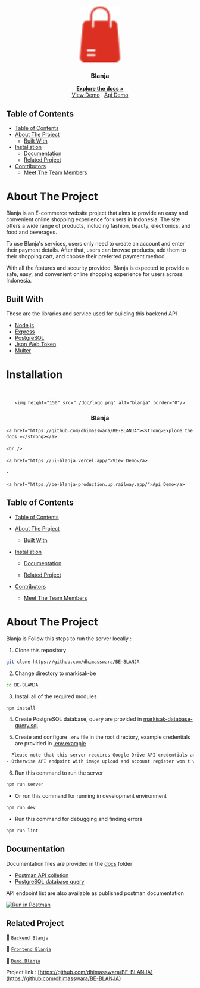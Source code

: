 <br />
<p align="center">
  <div align="center">
    <img height="150" src="./doc/logo.png" alt="blanja" border="0"/>
  </div>
  <h3 align="center">Blanja</h3>
  <p align="center">
    <a href="https://github.com/dhimasswara/BE-BLANJA"><strong>Explore the docs »</strong></a>
    <br />
    <a href="https://ui-blanja.vercel.app/">View Demo</a>
    ·
    <a href="https://be-blanja-production.up.railway.app/">Api Demo</a>
  </p>
</p>

## Table of Contents

- [Table of Contents](#table-of-contents)
- [About The Project](#about-the-project)
  - [Built With](#built-with)
- [Installation](#installation)
  - [Documentation](#documentation)
  - [Related Project](#related-project)
- [Contributors](#contributors)
  - [Meet The Team Members](#meet-the-team-members)

# About The Project

Blanja is an E-commerce website project that aims to provide an easy and convenient online shopping experience for users in Indonesia. The site offers a wide range of products, including fashion, beauty, electronics, and food and beverages.

To use Blanja's services, users only need to create an account and enter their payment details. After that, users can browse products, add them to their shopping cart, and choose their preferred payment method.

With all the features and security provided, Blanja is expected to provide a safe, easy, and convenient online shopping experience for users across Indonesia.

## Built With

These are the libraries and service used for building this backend API

- [Node.js](https://nodejs.org)
- [Express](https://expressjs.com)
- [PostgreSQL](https://www.postgresql.org)
- [Json Web Token](https://jwt.io)
- [Multer](https://github.com/expressjs/multer)

# Installation
 <br />

<p align="center">

  <div align="center">

    <img height="150" src="./doc/logo.png" alt="blanja" border="0"/>

  </div>

  <h3 align="center">Blanja</h3>

  <p align="center">

    <a href="https://github.com/dhimasswara/BE-BLANJA"><strong>Explore the docs »</strong></a>

    <br />

    <a href="https://ui-blanja.vercel.app/">View Demo</a>

    ·

    <a href="https://be-blanja-production.up.railway.app/">Api Demo</a>

  </p>

</p>



## Table of Contents



- [Table of Contents](#table-of-contents)

- [About The Project](#about-the-project)

  - [Built With](#built-with)

- [Installation](#installation)

  - [Documentation](#documentation)

  - [Related Project](#related-project)

- [Contributors](#contributors)

  - [Meet The Team Members](#meet-the-team-members)



# About The Project



Blanja is
Follow this steps to run the server locally :

1. Clone this repository

```sh
git clone https://github.com/dhimasswara/BE-BLANJA
```

2. Change directory to markisak-be

```sh
cd BE-BLANJA
```

3. Install all of the required modules

```sh
npm install
```

4. Create PostgreSQL database, query are provided in [markisak-database-query.sql](./docs/markisak-database-query.sql)

5. Create and configure `.env` file in the root directory, example credentials are provided in [.env.example](./.env.example)

```txt
- Please note that this server requires Google Drive API credentials and Gmail service account
- Otherwise API endpoint with image upload and account register won't work properly
```

6. Run this command to run the server

```sh
npm run server
```

- Or run this command for running in development environment

```sh
npm run dev
```

- Run this command for debugging and finding errors

```sh
npm run lint
```

## Documentation

Documentation files are provided in the [docs](./docs) folder

- [Postman API colletion](./docs/Markisak-be.postman_collection.json)
- [PostgreSQL database query](./docs/markisak-database-query.sql)

API endpoint list are also available as published postman documentation

[![Run in Postman](https://run.pstmn.io/button.svg)](https://documenter.getpostman.com/view/26309865/2s93XsYSGG)

## Related Project

:rocket: [`Backend Blanja`](https://github.com/dhimasswara/BE-BLANJA)

:rocket: [`Frontend Blanja`](https://github.com/dhimasswara/UI-BLANJA)

:rocket: [`Demo Blanja`](https://ui-blanja.vercel.app/)



Project link : [https://github.com/dhimasswara/BE-BLANJA](https://github.com/dhimasswara/BE-BLANJA)
